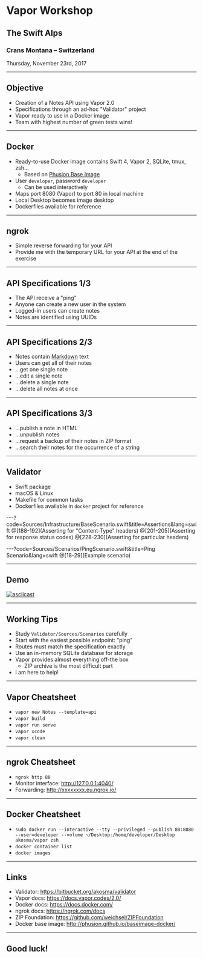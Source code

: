 # Vapor Workshop

## The Swift Alps

### Crans Montana – Switzerland

Thursday, November 23rd, 2017

---

## Objective

- Creation of a Notes API using Vapor 2.0
- Specifications through an ad-hoc "Validator" project
- Vapor ready to use in a Docker image
- Team with highest number of green tests wins!

---

## Docker

- Ready-to-use Docker image contains Swift 4, Vapor 2, SQLite, tmux, zsh…
    - Based on [Phusion Base Image](http://phusion.github.io/baseimage-docker/)
- User `developer`, password `developer`
    - Can be used interactively
- Maps port 8080 (Vapor) to port 80 in local machine
- Local Desktop becomes image desktop
- Dockerfiles available for reference

---

## ngrok

- Simple reverse forwarding for your API
- Provide me with the temporary URL for your API at the end of the exercise

---

## API Specifications 1/3

- The API receive a "ping"
- Anyone can create a new user in the system
- Logged-in users can create notes
- Notes are identified using UUIDs

---

## API Specifications 2/3

- Notes contain [Markdown](https://daringfireball.net/projects/markdown/) text
- Users can get all of their notes
- …get one single note
- …edit a single note
- …delete a single note
- …delete all notes at once

---

## API Specifications 3/3

- …publish a note in HTML
- …unpublish notes
- …request a backup of their notes in ZIP format
- …search their notes for the occurrence of a string

---

## Validator

- Swift package
- macOS & Linux
- Makefile for common tasks
- Dockerfiles available in `docker` project for reference

---?code=Sources/Infrastructure/BaseScenario.swift&title=Assertions&lang=swift
@[188-192](Asserting for "Content-Type" headers)
@[201-205](Asserting for response status codes)
@[228-230](Asserting for particular headers)

---?code=Sources/Scenarios/PingScenario.swift&title=Ping Scenario&lang=swift
@[18-29](Example scenario)

---

## Demo
[![asciicast](https://asciinema.org/a/LcGU1ps5JnzEYFXfSZC2YQSJQ.png)](https://asciinema.org/a/LcGU1ps5JnzEYFXfSZC2YQSJQ)

---

## Working Tips

- Study `Validator/Sources/Scenarios` carefully
- Start with the easiest possible endpoint: "ping"
- Routes must match the specification exactly
- Use an in-memory SQLite database for storage
- Vapor provides almost everything off-the box
    - ZIP archive is the most difficult part
- I am here to help!

---

## Vapor Cheatsheet

- `vapor new Notes --template=api`
- `vapor build`
- `vapor run serve`
- `vapor xcode`
- `vapor clean`

---

## ngrok Cheatsheet

- `ngrok http 80`
- Monitor interface: <http://127.0.0.1:4040/>
- Forwarding: <http://xxxxxxxx.eu.ngrok.io/>

---

## Docker Cheatsheet

- `sudo docker run --interactive --tty --privileged --publish 80:8080 --user=developer --volume ~/Desktop:/home/developer/Desktop akosma/vapor zsh`
- `docker container list`
- `docker images`

---

## Links

- Validator: <https://bitbucket.org/akosma/validator>
- Vapor docs: <https://docs.vapor.codes/2.0/>
- Docker docs: <https://docs.docker.com/>
- ngrok docs: <https://ngrok.com/docs>
- ZIP Foundation: <https://github.com/weichsel/ZIPFoundation>
- Docker base image: <http://phusion.github.io/baseimage-docker/>

---

## Good luck!

